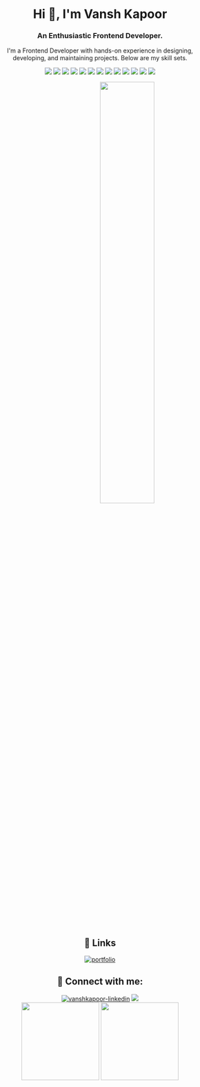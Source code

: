 <!DOCTYPE html>
<html>
<body>

<h1 align="center">Hi 👋, I'm Vansh Kapoor</h1>
<h3 align="center">An Enthusiastic Frontend Developer.</h3>
<p align="center">I'm a Frontend Developer with hands-on experience in designing, developing, and maintaining projects. Below are my skill sets.</p>

<p align= "center">
  <img src="https://img.shields.io/badge/CSS-2763EA"/>
  <img src="https://img.shields.io/badge/Javascript-EFCD46"/>
  <img src="https://img.shields.io/badge/React-119FCA"/>
  <img src="https://img.shields.io/badge/Next-000000"/>
  <img src="https://img.shields.io/badge/Langchain-ABCA00"/>
  <img src="https://img.shields.io/badge/TypeScript-3077C6"/>
  <img src="https://img.shields.io/badge/PostgreSQL-6597C10"/>
  <img src="https://img.shields.io/badge/PHP-7377AD"/>
  <img src="https://img.shields.io/badge/SQL-DC8903"/>
  <img src="https://img.shields.io/badge/Node-2C2C2C"/>
  <img src="https://img.shields.io/badge/Express-484747"/>
  <img src="https://img.shields.io/badge/Mongodb-54A74A"/>
  <img src="https://img.shields.io/badge/Electron-1B1C26"/>
</p>

<div align="center">
<p align="center"><a href="#"><img style="margin-left:25%" width="50%" align="center" height="auto" src="https://sagarmude.netlify.app/static/media/avatar.711110cc.svg" height="175px"/></a></p>
</div>


<div align="center">

## 🔗 Links
[![portfolio](https://img.shields.io/badge/portfolio-4AACF3?style=for-the-badge&logo=ko-fi&logoColor=white)](https://vanshk141999.github.io)

## 🔗 Connect with me:
<span align="left">
  <a href="https://www.linkedin.com/in/vansh-kapoor-vk/"><img src="https://img.shields.io/badge/LinkedIn-0077B5?style=for-the-badge&logo=linkedin&logoColor=white" alt="vanshkapoor-linkedin"/></a>
  <a href="mailto:kvansh297@gmail.com">
    <img src="https://img.shields.io/badge/Gmail-D14836?style=for-the-badge&logo=gmail&logoColor=white"   />
  </a>
</span>

<div align="center">
  <img height="180em" src="https://github-readme-stats-git-master-vanshs-projects.vercel.app/api?username=vanshk141999&show_icons=true&include_all_commits=true&count_private=true&show=prs_merged,prs_merged_percentage&hide=stars"/>
  <img height="180em" src="https://github-readme-stats-git-master-vanshs-projects.vercel.app/api/top-langs/?username=vanshk141999&layout=compact&langs_count=6"/>
</div>

</div>
</body>
</html>
